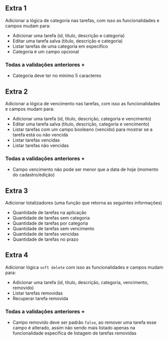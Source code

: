 ## Extra 1

Adicionar a lógica de categoria nas tarefas, com isso as funcionalidades e campos mudam para:

- Adicionar uma tarefa (id, titulo, descrição e categoria)
- Editar uma tarefa salva (titulo, descrição e categoria)
- Listar tarefas de uma categoria em especifico
- Categoria é um campo opcional

### Todas a validações anteriores +
- Categoria deve ter no mínimo 5 caracteres

## Extra 2

Adicionar a lógica de vencimento nas tarefas, com isso as funcionalidades e campos mudam para:

- Adicionar uma tarefa (id, titulo, descrição, categoria e vencimento)
- Editar uma tarefa salva (titulo, descrição, categoria e vencimento)
- Listar tarefas com um campo booleano (vencido) para mostrar se a tarefa está ou não vencida
- Listar tarefas vencidas
- Listar tarefas não vencidas

### Todas a validações anteriores +
- Campo vencimento não pode ser menor que a data de hoje (momento do cadastro/edição)

## Extra 3

Adicionar totalizadores (uma função que retorna as seguintes informações)

- Quantidade de tarefas na aplicação
- Quantidade de tarefas sem categoria
- Quantidade de tarefas por categoria
- Quantidade de tarefas sem vencimento
- Quantidade de tarefas vencidas
- Quantidade de tarefas no prazo

## Extra 4

Adicionar lógica `soft delete` com isso as funcionalidades e campos mudam para:

- Adicionar uma tarefa (id, titulo, descrição, categoria, vencimento, removido)
- Listar tarefas removidas
- Recuperar tarefa removida

### Todas a validações anteriores +
- Campo removido deve ser padrão `false`, ao remover uma tarefa esse campo é alterado, assim não sendo mais listado apenas na funcionalidade especifica de listagem de tarefas removidas
